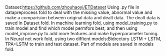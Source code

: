 Dataset:https://github.com/zhouhaoyi/ETDataset
Using .py file in datapreprocess fold to deal with the missing value, abnormal value and make a comparision between original data and dealt data.
The dealt data is saved in Dataset fold.
In machine learning fold, using model_training.py to train model and find which model permfors best, and then using model_improve.py to add more features and make hyperparameter tuning.
In Neural net work fold, using two diffient models:Bidrectory LSTM + LSTM, TPA+LSTM to train and test dataset.
Part of models are saved in models fold.
